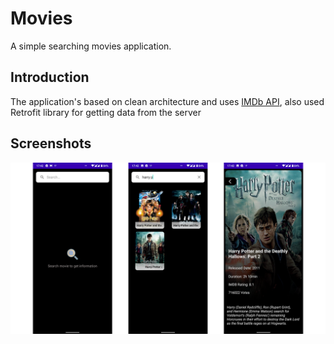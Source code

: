 Movies
=================

A simple searching movies application.


Introduction
------------

The application's based on clean architecture and uses [IMDb API](https://rapidapi.com/hmerritt/api/imdb-internet-movie-database-unofficial), also used Retrofit library for getting data from the server


Screenshots
------------
<p align="center">
<img src="https://github.com/mahdiba97/Movies/blob/master/screenshots/movies_screenshots.png"/>
</p>
